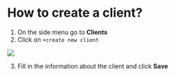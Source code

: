 # How to create a client?

1. On the side menu go to **Clients**
2. Click on `+create new client`

![](https://user-images.githubusercontent.com/20393485/45416467-b4cde500-b688-11e8-957f-bc46a30b3802.jpg)

3. Fill in the information about the client and click **Save**

